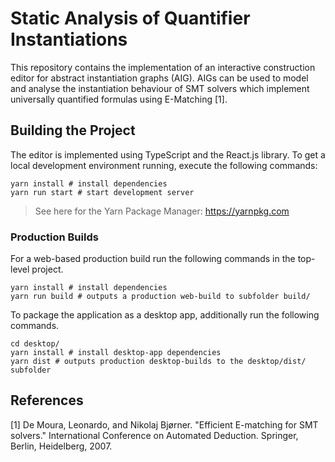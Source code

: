 # Static Analysis of Quantifier Instantiations

This repository contains the implementation of an interactive construction editor for abstract instantiation graphs (AIG). AIGs can be used to model and analyse the instantiation behaviour of SMT solvers which implement universally quantified formulas using E-Matching \[1\].

## Building the Project

The editor is implemented using TypeScript and the React.js library. To get a local development environment running, execute the following commands:

```shell
yarn install # install dependencies
yarn run start # start development server
```

> See here for the Yarn Package Manager: https://yarnpkg.com

### Production Builds

For a web-based production build run the following commands in the top-level project.

```shell
yarn install # install dependencies
yarn run build # outputs a production web-build to subfolder build/
```

To package the application as a desktop app, additionally run the following commands.

```shell
cd desktop/
yarn install # install desktop-app dependencies
yarn dist # outputs production desktop-builds to the desktop/dist/ subfolder
```

## References

\[1\] De Moura, Leonardo, and Nikolaj Bjørner. "Efficient E-matching for SMT solvers." International Conference on Automated Deduction. Springer, Berlin, Heidelberg, 2007.